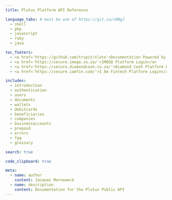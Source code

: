 ```yaml
---
title: Plutus Platform API Reference

language_tabs: # must be one of https://git.io/vQNgJ
  - shell
  - php
  - javascript
  - ruby
  - java

toc_footers:
  - <a href='https://github.com/tripit/slate'>Documentation Powered by Slate</a>
  - <a href='https://secure.imogo.co.za/'>IMOGO Platform Login</a>
  - <a href='https://secure.diamondcash.co.za/'>Diamond Cash Platform Login</a>
  - <a href='https://secure.iamfin.com/'>I Am Fintech Platform Login</a>

includes:
  - introduction
  - authentication
  - users
  - documents
  - wallets
  - debitcards
  - beneficiaries
  - companies
  - businessaccounts
  - prepaid
  - errors
  - faq
  - glossary

search: true

code_clipboard: true

meta:
  - name: author
    content: Jacques Marneweck
  - name: description
    content: Documentation for the Plutus Public API
---
```

